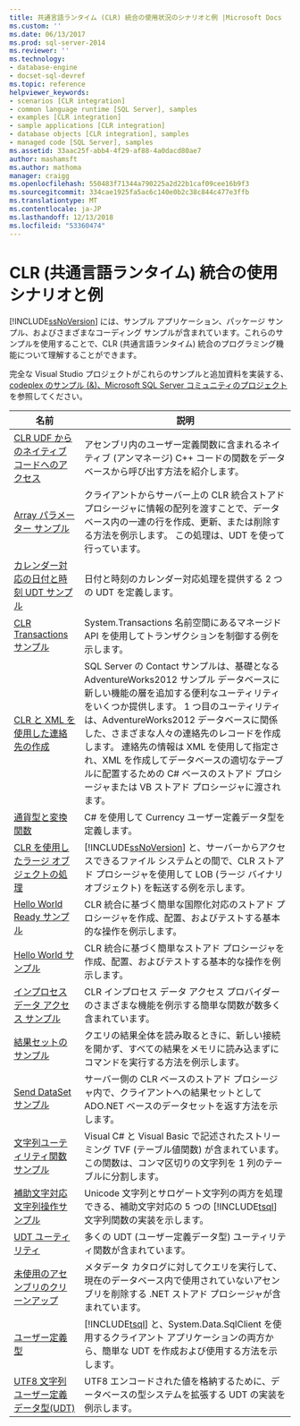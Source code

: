 ```yaml
---
title: 共通言語ランタイム (CLR) 統合の使用状況のシナリオと例 |Microsoft Docs
ms.custom: ''
ms.date: 06/13/2017
ms.prod: sql-server-2014
ms.reviewer: ''
ms.technology:
- database-engine
- docset-sql-devref
ms.topic: reference
helpviewer_keywords:
- scenarios [CLR integration]
- common language runtime [SQL Server], samples
- examples [CLR integration]
- sample applications [CLR integration]
- database objects [CLR integration], samples
- managed code [SQL Server], samples
ms.assetid: 33aac25f-abb4-4f29-af88-4a0dacd80ae7
author: mashamsft
ms.author: mathoma
manager: craigg
ms.openlocfilehash: 550483f71344a790225a2d22b1caf09cee16b9f3
ms.sourcegitcommit: 334cae1925fa5ac6c140e0b2c38c844c477e3ffb
ms.translationtype: MT
ms.contentlocale: ja-JP
ms.lasthandoff: 12/13/2018
ms.locfileid: "53360474"
---
```

# <a name="usage-scenarios-and-examples-for-common-language-runtime-clr-integration"></a>CLR (共通言語ランタイム) 統合の使用シナリオと例
  [!INCLUDE[ssNoVersion](../../includes/ssnoversion-md.md)] には、サンプル アプリケーション、パッケージ サンプル、およびさまざまなコーディング サンプルが含まれています。これらのサンプルを使用することで、CLR (共通言語ランタイム) 統合のプログラミング機能について理解することができます。  
  
 完全な Visual Studio プロジェクトがこれらのサンプルと追加資料を実装する、[codeplex のサンプル (&)、Microsoft SQL Server コミュニティのプロジェクト](https://go.microsoft.com/fwlink/?LinkID=193935)を参照してください。  
  
|名前|説明|  
|----------|-----------------|  
|[CLR UDF からのネイティブ コードへのアクセス](../../../2014/database-engine/dev-guide/accessing-native-code-from-a-clr-udf.md)|アセンブリ内のユーザー定義関数に含まれるネイティブ (アンマネージ) C++ コードの関数をデータベースから呼び出す方法を紹介します。|  
|[Array パラメーター サンプル](../../../2014/database-engine/dev-guide/array-parameter-sample.md)|クライアントからサーバー上の CLR 統合ストアド プロシージャに情報の配列を渡すことで、データベース内の一連の行を作成、更新、または削除する方法を例示します。 この処理は、UDT を使って行っています。|  
|[カレンダー対応の日付と時刻 UDT サンプル](../../../2014/database-engine/dev-guide/calendar-aware-date-and-time-udt-sample.md)|日付と時刻のカレンダー対応処理を提供する 2 つの UDT を定義します。|  
|[CLR Transactions サンプル](../../../2014/database-engine/dev-guide/clr-transactions-sample.md)|System.Transactions 名前空間にあるマネージド API を使用してトランザクションを制御する例を示します。|  
|[CLR と XML を使用した連絡先の作成](../../../2014/database-engine/dev-guide/contact-creation-using-clr-and-xml.md)|SQL Server の Contact サンプルは、基礎となる AdventureWorks2012 サンプル データベースに新しい機能の層を追加する便利なユーティリティをいくつか提供します。 1 つ目のユーティリティは、AdventureWorks2012 データベースに関係した、さまざまな人々の連絡先のレコードを作成します。 連絡先の情報は XML を使用して指定され、XML を作成してデータベースの適切なテーブルに配置するための C# ベースのストアド プロシージャまたは VB ストアド プロシージャに渡されます。|  
|[通貨型と変換関数](../../../2014/database-engine/dev-guide/currency-type-and-conversion-function.md)|C# を使用して Currency ユーザー定義データ型を定義します。|  
|[CLR を使用したラージ オブジェクトの処理](../../../2014/database-engine/dev-guide/handling-large-objects-using-clr.md)|[!INCLUDE[ssNoVersion](../../includes/ssnoversion-md.md)] と、サーバーからアクセスできるファイル システムとの間で、CLR ストアド プロシージャを使用して LOB (ラージ バイナリ オブジェクト) を転送する例を示します。|  
|[Hello World Ready サンプル](../../../2014/database-engine/dev-guide/hello-world-ready-sample.md)|CLR 統合に基づく簡単な国際化対応のストアド プロシージャを作成、配置、およびテストする基本的な操作を例示します。|  
|[Hello World サンプル](../../../2014/database-engine/dev-guide/hello-world-sample.md)|CLR 統合に基づく簡単なストアド プロシージャを作成、配置、およびテストする基本的な操作を例示します。|  
|[インプロセス データ アクセス サンプル](../../../2014/database-engine/dev-guide/in-process-data-access-sample.md)|CLR インプロセス データ アクセス プロバイダーのさまざまな機能を例示する簡単な関数が数多く含まれています。|  
|[結果セットのサンプル](../../../2014/database-engine/dev-guide/result-set-sample.md)|クエリの結果全体を読み取るときに、新しい接続を開かず、すべての結果をメモリに読み込まずにコマンドを実行する方法を例示します。|  
|[Send DataSet サンプル](../../../2014/database-engine/dev-guide/send-dataset-sample.md)|サーバー側の CLR ベースのストアド プロシージャ内で、クライアントへの結果セットとして ADO.NET ベースのデータセットを返す方法を示します。|  
|[文字列ユーティリティ関数サンプル](../../../2014/database-engine/dev-guide/string-utility-functions-sample.md)|Visual C# と Visual Basic で記述されたストリーミング TVF (テーブル値関数) が含まれています。この関数は、コンマ区切りの文字列を 1 列のテーブルに分割します。|  
|[補助文字対応文字列操作サンプル](../../../2014/database-engine/dev-guide/supplementary-aware-string-manipulation-sample.md)|Unicode 文字列とサロゲート文字列の両方を処理できる、補助文字対応の 5 つの [!INCLUDE[tsql](../../includes/tsql-md.md)] 文字列関数の実装を示します。|  
|[UDT ユーティリティ](../../../2014/database-engine/dev-guide/udt-utilities.md)|多くの UDT (ユーザー定義データ型) ユーティリティ関数が含まれています。|  
|[未使用のアセンブリのクリーンアップ](../../../2014/database-engine/dev-guide/unused-assembly-cleanup.md)|メタデータ カタログに対してクエリを実行して、現在のデータベース内で使用されていないアセンブリを削除する .NET ストアド プロシージャが含まれています。|  
|[ユーザー定義型](../../../2014/database-engine/dev-guide/user-defined-type.md)|[!INCLUDE[tsql](../../includes/tsql-md.md)] と、System.Data.SqlClient を使用するクライアント アプリケーションの両方から、簡単な UDT を作成および使用する方法を示します。|  
|[UTF8 文字列ユーザー定義データ型&#40;UDT&#41;](../../../2014/database-engine/dev-guide/utf8-string-user-defined-data-type-udt.md)|UTF8 エンコードされた値を格納するために、データベースの型システムを拡張する UDT の実装を例示します。|  
  
  
